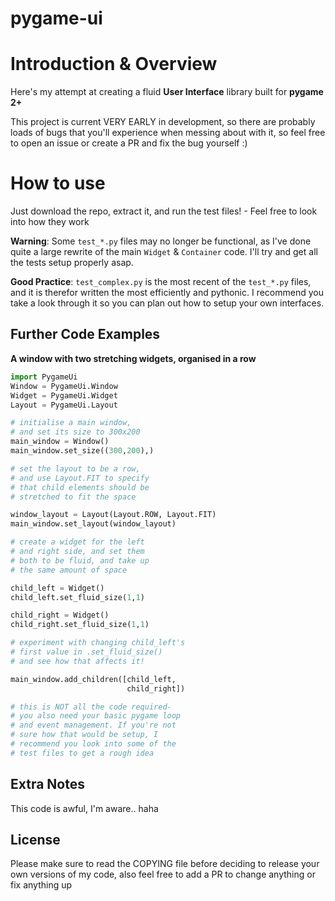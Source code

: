 # pygame-ui
# Introduction & Overview

Here's my attempt at creating a fluid **User Interface** library built for **pygame 2+**

This project is current VERY EARLY in development, so there are probably loads of bugs that you'll experience when messing about with it, so feel free to open an issue or create a PR and fix the bug yourself :)

# How to use
Just download the repo, extract it, and run the test files! - Feel free to look into how they work

**Warning**: Some `test_*.py` files may no longer be functional, as I've done quite a large rewrite of the main `Widget` & `Container` code. I'll try and get all the tests setup properly asap.

**Good Practice**: `test_complex.py` is the most recent of the `test_*.py` files, and it is therefor written the most efficiently and pythonic. I recommend you take a look through it so you can plan out how to setup your own interfaces.

## Further Code Examples
**A window with two stretching widgets, organised in a row**

```python
import PygameUi
Window = PygameUi.Window
Widget = PygameUi.Widget
Layout = PygameUi.Layout

# initialise a main window,
# and set its size to 300x200
main_window = Window()
main_window.set_size((300,200),)

# set the layout to be a row,
# and use Layout.FIT to specify
# that child elements should be
# stretched to fit the space

window_layout = Layout(Layout.ROW, Layout.FIT)
main_window.set_layout(window_layout)

# create a widget for the left
# and right side, and set them
# both to be fluid, and take up
# the same amount of space

child_left = Widget()
child_left.set_fluid_size(1,1)

child_right = Widget()
child_right.set_fluid_size(1,1)

# experiment with changing child_left's
# first value in .set_fluid_size()
# and see how that affects it!

main_window.add_children([child_left,
                          child_right])

# this is NOT all the code required-
# you also need your basic pygame loop
# and event management. If you're not
# sure how that would be setup, I
# recommend you look into some of the
# test files to get a rough idea
```

## Extra Notes
This code is awful, I'm aware.. haha

## License
Please make sure to read the COPYING file before deciding to release your own versions of my code, also feel free to add a PR to change anything or fix anything up
